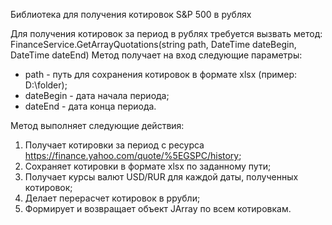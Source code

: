 Библиотека для получения котировок S&P 500 в рублях

Для получения котировок за период в рублях требуется вызвать метод:
FinanceService.GetArrayQuotations(string path, DateTime dateBegin, DateTime dateEnd)
Метод получает на вход следующие параметры:
  - path - путь для сохранения котировок в формате xlsx (пример: D:\folder\);
  - dateBegin - дата начала периода;
  - dateEnd - дата конца периода.
 
Метод выполняет следующие действия:
 1. Получает котировки за период с ресурса https://finance.yahoo.com/quote/%5EGSPC/history;
 2. Сохраняет котировки в формате xlsx по заданному пути;
 3. Получает курсы валют USD/RUR для каждой даты, полученных котировок;
 4. Делает перерасчет котировок в ррубли;
 5. Формирует и возвращает объект JArray по всем котировкам.

